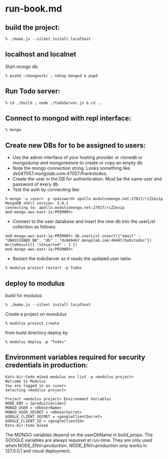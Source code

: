 
# run-book.md

## build the project:
```
% ./make.js --silent install localhost
```	

## localhost and localnet 
Start mongo db:
```
% pushd ~/mongowrk/ ; nohup mongod & popd
```

## Run Todo server:
```
% cd ./build ; node ./todoServer.js & cd ..
```

## Connect to mongod with repl interface:
```
% mongo
```

## Create new DBs for to be assigned to users:
- Use the admin interface of your hosting provider or clonedb or mongodump and mongorestore to create or copy an empty db.
- Note the mongo connection string. Looks something like ds047057.mongolab.com:47057/frankstodos.
- Create the user in the DB for authentication. Must be the same user and password of every db.
- Test the auth by connecting like:
```
% mongo -u <user> -p <password> apollo.modulusmongo.net:27017/riZ2ezip
MongoDB shell version: 3.0.1
connecting to: apollo.modulusmongo.net:27017/riZ2ezip
mod-mongo-aws-east-1a:PRIMARY> 
```
- Connect to the user database and insert the new db into the userList collection as follows:
```
mod-mongo-aws-east-1a:PRIMARY> db.userList.insert({"email" : "UNASSIGNED_DB", "db" : "ds049467.mongolab.com:49467/bobstodos"})
WriteResult({ "nInserted" : 1 })
mod-mongo-aws-east-1a:PRIMARY>
```
- Restart the todoServer so it reads the updated user table.
```
% modulus project restart -p Todos
```

## deploy to modulus

build for modulus:
```
% ./make.js --silent install localhost
```	

Create a project on mondulus
```
% modulus project create
```

from build directory deploy by
```
% modulus deploy -p "Todos"
```

## Environment variables required for security credentials in production:
```
Kats-Air:todo mike$ modulus env list -p <modulus project>
Welcome to Modulus
You are logged in as <user>
Selecting <modulus project>

Project <modulus project> Environment Variables
NODE_ENV = {production|dev}
MONGO_USER = <dbUserName>
MONGO_USER_SECRET = <dbUserSecret>
GOOGLE_CLIENT_SECRET = <googleClientSecret>
GOOGLE_CLIENT_ID = <googleClientId>
Kats-Air:todo mike$
```
The MONGO variables depend on the userDbName in build_props.
The GOOGLE variables are always required at run-time. They are only used when NODE_ENV=production.
NODE_ENV=production only works in 127.0.0.1 and cloud deployment.


